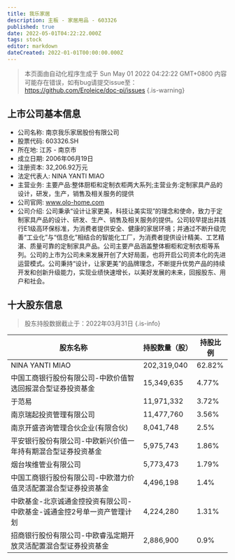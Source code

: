 ```yaml
---
title: 我乐家居
description: 主板 - 家居用品 - 603326
published: true
date: 2022-05-01T04:22:22.000Z
tags: stock
editor: markdown
dateCreated: 2022-01-01T00:00:00.000Z
---
```


> 本页面由自动化程序生成于 Sun May 01 2022 04:22:22 GMT+0800
> 内容可能存在错误，如有bug请提交issue至：https://github.com/Eroleice/doc-pi/issues
{.is-warning}

## 上市公司基本信息
- 公司名称: 南京我乐家居股份有限公司
- 股票代码: 603326.SH
- 所在地: 江苏 - 南京市
- 成立日期: 2006年06月19日
- 注册资本: 32,206.92万元
- 法定代表人: NINA YANTI MIAO
- 主营业务: 主要产品:整体厨柜和定制衣柜两大系列;主营业务:定制家具产品的设计，研发，生产，销售及相关服务的提供
- 公司官网: www.olo-home.com
- 公司介绍: 公司秉承“设计让家更美，科技让美实现”的理念和使命，致力于定制家具产品的设计、研发、生产、销售及相关服务的提供。公司较早提出并践行E1级高环保标准，为消费者提供安全、健康的家居环境；并通过不断升级完善“工业化”与“信息化”相结合的智能化工厂，为消费者提供设计精美、工艺精湛、质量可靠的定制家具产品。公司主要产品涵盖整体橱柜和定制衣柜等系列。公司的上市为公司未来发展开创了大好局面，也将开启公司资本化的先进运营模式。公司秉持“设计，让家更美”的品牌理念，不断提升优势产品的持续开发和创新升级能力，实现业绩快速增长，以美好发展的未来，回报股东、用户和社会。


## 十大股东信息
> 股东持股数据截止于：2022年03月31日
{.is-info}

| 股东名称 | 持股数量（股） | 持股比例 |
| --- | --- | --- |
| NINA YANTI MIAO | 202,319,040 | 62.82% |
| 中国工商银行股份有限公司-中欧价值智选回报混合型证券投资基金 | 15,349,635 | 4.77% |
| 于范易 | 11,971,332 | 3.72% |
| 南京瑞起投资管理有限公司 | 11,477,760 | 3.56% |
| 南京开盛咨询管理合伙企业(有限合伙) | 8,041,748 | 2.5% |
| 平安银行股份有限公司-中欧新兴价值一年持有期混合型证券投资基金 | 5,975,743 | 1.86% |
| 烟台埃维管业有限公司 | 5,773,473 | 1.79% |
| 中国工商银行股份有限公司-中欧潜力价值灵活配置混合型证券投资基金 | 4,496,198 | 1.4% |
| 中欧基金-北京诚通金控投资有限公司-中欧基金-诚通金控2号单一资产管理计划 | 4,224,280 | 1.31% |
| 招商银行股份有限公司-中欧睿泓定期开放灵活配置混合型证券投资基金 | 2,886,900 | 0.9% |




